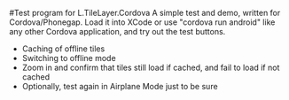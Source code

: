#Test program for L.TileLayer.Cordova
A simple test and demo, written for Cordova/Phonegap.
Load it into XCode or use "cordova run android" like any other Cordova application,
and try out the test buttons.

* Caching of offline tiles
* Switching to offline mode
* Zoom in and confirm that tiles still load if cached, and fail to load if not cached
* Optionally, test again in Airplane Mode just to be sure


